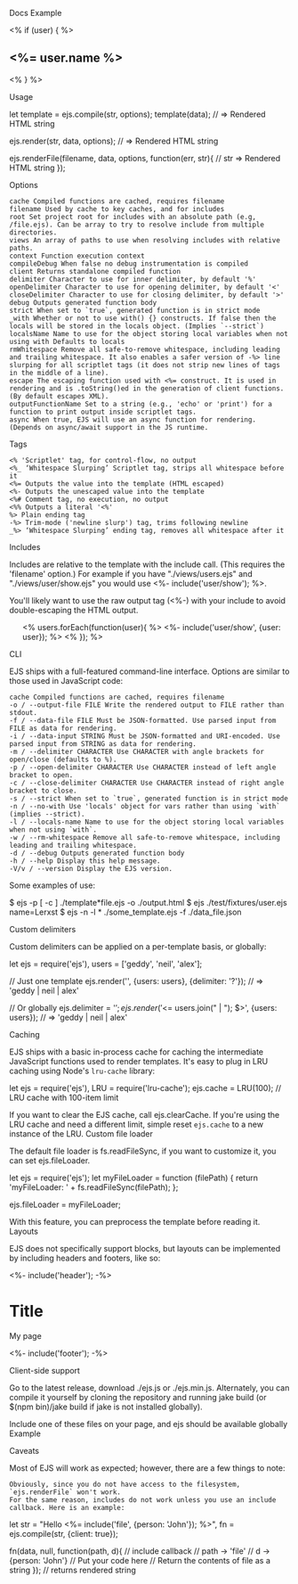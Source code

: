 Docs
Example

<% if (user) { %>

  <h2><%= user.name %></h2>
<% } %>

Usage

let template = ejs.compile(str, options);
template(data);
// => Rendered HTML string

ejs.render(str, data, options);
// => Rendered HTML string

ejs.renderFile(filename, data, options, function(err, str){
// str => Rendered HTML string
});

Options

    cache Compiled functions are cached, requires filename
    filename Used by cache to key caches, and for includes
    root Set project root for includes with an absolute path (e.g, /file.ejs). Can be array to try to resolve include from multiple directories.
    views An array of paths to use when resolving includes with relative paths.
    context Function execution context
    compileDebug When false no debug instrumentation is compiled
    client Returns standalone compiled function
    delimiter Character to use for inner delimiter, by default '%'
    openDelimiter Character to use for opening delimiter, by default '<'
    closeDelimiter Character to use for closing delimiter, by default '>'
    debug Outputs generated function body
    strict When set to `true`, generated function is in strict mode
    _with Whether or not to use with() {} constructs. If false then the locals will be stored in the locals object. (Implies `--strict`)
    localsName Name to use for the object storing local variables when not using with Defaults to locals
    rmWhitespace Remove all safe-to-remove whitespace, including leading and trailing whitespace. It also enables a safer version of -%> line slurping for all scriptlet tags (it does not strip new lines of tags in the middle of a line).
    escape The escaping function used with <%= construct. It is used in rendering and is .toString()ed in the generation of client functions. (By default escapes XML).
    outputFunctionName Set to a string (e.g., 'echo' or 'print') for a function to print output inside scriptlet tags.
    async When true, EJS will use an async function for rendering. (Depends on async/await support in the JS runtime.

Tags

    <% 'Scriptlet' tag, for control-flow, no output
    <%_ ‘Whitespace Slurping’ Scriptlet tag, strips all whitespace before it
    <%= Outputs the value into the template (HTML escaped)
    <%- Outputs the unescaped value into the template
    <%# Comment tag, no execution, no output
    <%% Outputs a literal '<%'
    %> Plain ending tag
    -%> Trim-mode ('newline slurp') tag, trims following newline
    _%> ‘Whitespace Slurping’ ending tag, removes all whitespace after it

Includes

Includes are relative to the template with the include call. (This requires the 'filename' option.) For example if you have "./views/users.ejs" and "./views/user/show.ejs" you would use <%- include('user/show'); %>.

You'll likely want to use the raw output tag (<%-) with your include to avoid double-escaping the HTML output.

<ul>
  <% users.forEach(function(user){ %>
    <%- include('user/show', {user: user}); %>
  <% }); %>
</ul>

CLI

EJS ships with a full-featured command-line interface. Options are similar to those used in JavaScript code:

    cache Compiled functions are cached, requires filename
    -o / --output-file FILE Write the rendered output to FILE rather than stdout.
    -f / --data-file FILE Must be JSON-formatted. Use parsed input from FILE as data for rendering.
    -i / --data-input STRING Must be JSON-formatted and URI-encoded. Use parsed input from STRING as data for rendering.
    -m / --delimiter CHARACTER Use CHARACTER with angle brackets for open/close (defaults to %).
    -p / --open-delimiter CHARACTER Use CHARACTER instead of left angle bracket to open.
    -c / --close-delimiter CHARACTER Use CHARACTER instead of right angle bracket to close.
    -s / --strict When set to `true`, generated function is in strict mode
    -n / --no-with Use 'locals' object for vars rather than using `with` (implies --strict).
    -l / --locals-name Name to use for the object storing local variables when not using `with`.
    -w / --rm-whitespace Remove all safe-to-remove whitespace, including leading and trailing whitespace.
    -d / --debug Outputs generated function body
    -h / --help Display this help message.
    -V/v / --version Display the EJS version.

Some examples of use:

$ ejs -p [ -c ] ./template*file.ejs -o ./output.html
$ ejs ./test/fixtures/user.ejs name=Lerxst
$ ejs -n -l * ./some_template.ejs -f ./data_file.json

Custom delimiters

Custom delimiters can be applied on a per-template basis, or globally:

let ejs = require('ejs'),
users = ['geddy', 'neil', 'alex'];

// Just one template
ejs.render('<?= users.join(" | "); ?>', {users: users},
{delimiter: '?'});
// => 'geddy | neil | alex'

// Or globally
ejs.delimiter = '$';
ejs.render('<$= users.join(" | "); $>', {users: users});
// => 'geddy | neil | alex'

Caching

EJS ships with a basic in-process cache for caching the intermediate JavaScript functions used to render templates. It's easy to plug in LRU caching using Node's `lru-cache` library:

let ejs = require('ejs'),
LRU = require('lru-cache');
ejs.cache = LRU(100); // LRU cache with 100-item limit

If you want to clear the EJS cache, call ejs.clearCache. If you're using the LRU cache and need a different limit, simple reset `ejs.cache` to a new instance of the LRU.
Custom file loader

The default file loader is fs.readFileSync, if you want to customize it, you can set ejs.fileLoader.

let ejs = require('ejs');
let myFileLoader = function (filePath) {
return 'myFileLoader: ' + fs.readFileSync(filePath);
};

ejs.fileLoader = myFileLoader;

With this feature, you can preprocess the template before reading it.
Layouts

EJS does not specifically support blocks, but layouts can be implemented by including headers and footers, like so:

<%- include('header'); -%>

<h1>
  Title
</h1>
<p>
  My page
</p>
<%- include('footer'); -%>

Client-side support

Go to the latest release, download ./ejs.js or ./ejs.min.js. Alternately, you can compile it yourself by cloning the repository and running jake build (or $(npm bin)/jake build if jake is not installed globally).

Include one of these files on your page, and ejs should be available globally
Example

<div id="output"></div>
<script src="ejs.min.js"></script>
<script>
  let people = ['geddy', 'neil', 'alex'],
      html = ejs.render('<%= people.join(", "); %>', {people: people});
  // With jQuery:
  $('#output').html(html);
  // Vanilla JS:
  document.getElementById('output').innerHTML = html;
</script>

Caveats

Most of EJS will work as expected; however, there are a few things to note:

    Obviously, since you do not have access to the filesystem, `ejs.renderFile` won't work.
    For the same reason, includes do not work unless you use an include callback. Here is an example:

let str = "Hello <%= include('file', {person: 'John'}); %>",
fn = ejs.compile(str, {client: true});

fn(data, null, function(path, d){ // include callback
// path -> 'file'
// d -> {person: 'John'}
// Put your code here
// Return the contents of file as a string
}); // returns rendered string
